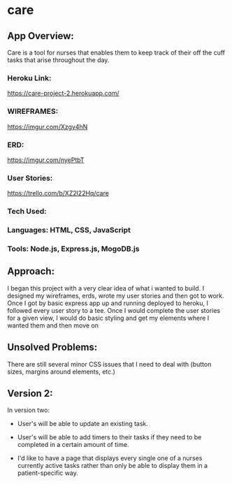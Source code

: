 # care  

## App Overview:

Care is a tool for nurses that enables them to keep track of their off the cuff tasks that arise throughout the day. 

### Heroku Link:

https://care-project-2.herokuapp.com/

### WIREFRAMES:

https://imgur.com/Xzgv4hN

### ERD:

https://imgur.com/nyePtbT

### User Stories:

https://trello.com/b/XZ2l22Hq/care


### Tech Used:

### Languages: HTML, CSS, JavaScript

### Tools: Node.js, Express.js, MogoDB.js

## Approach:

I began this project with a very clear idea of what i wanted to build. I designed my wireframes, erds, wrote my user stories and then got to work. Once I got by basic express app up and running deployed to heroku, I followed every user story to a tee. Once I would complete the user stories for a given view, I would do basic styling and get my elements where I wanted them and then move on

## Unsolved Problems:

There are still several minor CSS issues that I need to deal with (button sizes, margins around elements, etc.)

## Version 2: 

In version two:

* User's will be able to update an existing task.

* User's will be able to add timers to their tasks if they need to be completed in a certain amount of time.

* I'd like to have a page that displays every single one of a nurses currently active tasks rather than only be able to display them in a patient-specific way. 



